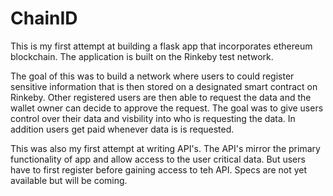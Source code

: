 # ChainID

This is my first attempt at building a flask app that incorporates ethereum blockchain. The application is built on the Rinkeby test network.

The goal of this was to build a network where users to could register sensitive information that is then stored on a designated smart contract on Rinkeby. Other registered users are then able to request the data and the wallet owner can decide to approve the request. The goal was to give users control over their data and visbility into who is requesting the data. In addition users get paid whenever data is is requested.

This was also my first attempt at writing API's. The API's mirror the primary functionality of app and allow access to the user critical data. But users have to first register before gaining access to teh API. Specs are not yet available but will be coming.

